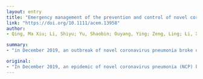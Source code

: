 ```yaml
---
layout: entry
title: "Emergency management of the prevention and control of novel coronavirus pneumonia in specialized branches of hospital"
link: "https://doi.org/10.1111/acem.13958"
author:
- Qing, Ma Xiu; Li, Shiyu; Yu, Shaobin; Ouyang, Ying; Zeng, Ling; Li, Xiao; Li, Hai

summary:
- "in December 2019, an outbreak of novel coronavirus pneumonia broke out in Wuhan, Hubei Province. The outbreak coincided with the Spring Festival travel season. On January 15, 2020, the West China Hospital of Sichuan University held a seminar on prevention and control in accordance with the requirements of the National Health Commission on Prevention and Control. In January 2019, the emergency plan for the prevention and treatment of NCP was formulated for the first time. A large hospital in China, the outbreak was severe."

original:
- "In December 2019, an epidemic of novel coronavirus pneumonia (NCP) broke out in Wuhan, Hubei Province. The outbreak was severe and coincided with the Spring Festival travel season. On January 15, 2020, the West China Hospital of Sichuan University, a large hospital in China, held a seminar on prevention and control in accordance with the requirements of the National Health Commission on Prevention and Control. On January 16, the emergency plan for the prevention and treatment of NCP in West China Hospital of Sichuan University was formulated for the first time."
---
```


